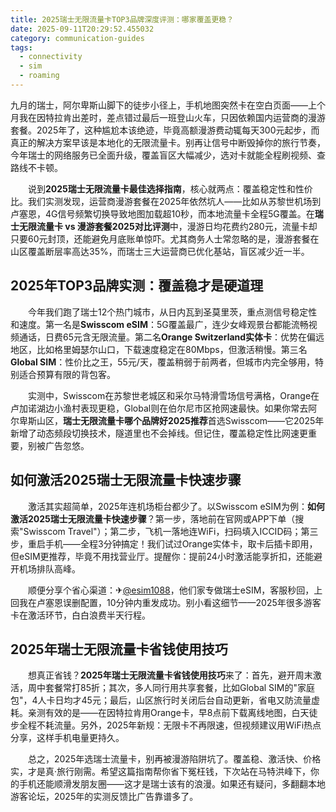 ```yaml
---
title: 2025瑞士无限流量卡TOP3品牌深度评测：哪家覆盖更稳？
date: 2025-09-11T20:29:52.455032
category: communication-guides
tags:
  - connectivity
  - sim
  - roaming
---
```


九月的瑞士，阿尔卑斯山脚下的徒步小径上，手机地图突然卡在空白页面——上个月我在因特拉肯出差时，差点错过最后一班登山火车，只因依赖国内运营商的漫游套餐。2025年了，这种尴尬本该绝迹，毕竟高额漫游费动辄每天300元起步，而真正的解决方案早该是本地化的无限流量卡。别再让信号中断毁掉你的旅行节奏，今年瑞士的网络服务已全面升级，覆盖盲区大幅减少，选对卡就能全程刷视频、查路线不卡顿。

　　说到**2025瑞士无限流量卡最佳选择指南**，核心就两点：覆盖稳定性和性价比。我们实测发现，运营商漫游套餐在2025年依然坑人——比如从苏黎世机场到卢塞恩，4G信号频繁切换导致地图加载超10秒，而本地流量卡全程5G覆盖。在**瑞士无限流量卡 vs 漫游套餐2025对比评测**中，漫游日均花费约280元，流量卡却只要60元封顶，还能避免月底账单惊吓。尤其商务人士常忽略的是，漫游套餐在山区覆盖断层率高达35%，而瑞士三大运营商已优化基站，盲区减少近一半。

## 2025年TOP3品牌实测：覆盖稳才是硬道理

　　今年我们跑了瑞士12个热门城市，从日内瓦到圣莫里茨，重点测信号稳定性和速度。第一名是**Swisscom eSIM**：5G覆盖最广，连少女峰观景台都能流畅视频通话，日费65元含无限流量。第二名**Orange Switzerland实体卡**：优势在偏远地区，比如格里姆瑟尔山口，下载速度稳定在80Mbps，但激活稍慢。第三名**Global SIM**：性价比之王，55元/天，覆盖稍弱于前两者，但城市内完全够用，特别适合预算有限的背包客。

　　实测中，Swisscom在苏黎世老城区和采尔马特滑雪场信号满格，Orange在卢加诺湖边小渔村表现更稳，Global则在伯尔尼市区抢网速最快。如果你常去阿尔卑斯山区，**瑞士无限流量卡哪个品牌好2025推荐**首选Swisscom——它2025年新增了动态频段切换技术，隧道里也不会掉线。但记住，覆盖稳定性比网速更重要，别被广告忽悠。

## 如何激活2025瑞士无限流量卡快速步骤

　　激活其实超简单，2025年连机场柜台都少了。以Swisscom eSIM为例：**如何激活2025瑞士无限流量卡快速步骤**？第一步，落地前在官网或APP下单（搜索"Swisscom Travel"）；第二步，飞机一落地连WiFi，扫码填入ICCID码；第三步，重启手机——全程3分钟搞定！我们试过Orange实体卡，取卡后插卡即用，但eSIM更推荐，毕竟不用找营业厅。提醒你：提前24小时激活能享折扣，还能避开机场排队高峰。

　　顺便分享个省心渠道：✈[@esim1088](https://t.me/s/esim1088)，他们家专做瑞士eSIM，客服秒回，上回我在卢塞恩误删配置，10分钟内重发成功。别小看这细节——2025年很多游客卡在激活环节，白白浪费半天行程。

## 2025年瑞士无限流量卡省钱使用技巧

　　想真正省钱？**2025年瑞士无限流量卡省钱使用技巧**来了：首先，避开周末激活，周中套餐常打85折；其次，多人同行用共享套餐，比如Global SIM的"家庭包"，4人卡日均才45元；最后，山区旅行时关闭后台自动更新，省电又防流量虚耗。亲测有效的是——在因特拉肯用Orange卡，早8点前下载离线地图，白天徒步全程不耗流量。另外，2025年新规：无限卡不再限速，但视频建议用WiFi热点分享，这样手机电量更持久。

　　总之，2025年选瑞士流量卡，别再被漫游陷阱坑了。覆盖稳、激活快、价格实，才是真·旅行刚需。希望这篇指南帮你省下冤枉钱，下次站在马特洪峰下，你的手机还能顺滑发朋友圈——这才是瑞士该有的浪漫。如果还有疑问，多翻翻本地游客论坛，2025年的实测反馈比广告靠谱多了。